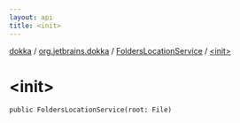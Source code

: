 ```yaml
---
layout: api
title: <init>
---
```

[dokka](../../index.html) / [org.jetbrains.dokka](../index.html) / [FoldersLocationService](index.html) / [&lt;init&gt;](_init_.html)


# &lt;init&gt;



```
public FoldersLocationService(root: File)
```

